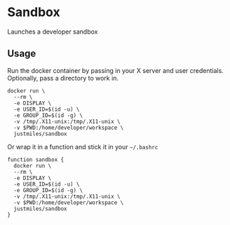 # Sandbox
Launches a developer sandbox

## Usage
Run the docker container by passing in your X server and user credentials. Optionally, pass a directory to work in.
```
docker run \
  --rm \
  -e DISPLAY \
  -e USER_ID=$(id -u) \
  -e GROUP_ID=$(id -g) \
  -v /tmp/.X11-unix:/tmp/.X11-unix \
  -v $PWD:/home/developer/workspace \
  justmiles/sandbox
```

Or wrap it in a function and stick it in your `~/.bashrc`
```
function sandbox {
  docker run \
  --rm \
  -e DISPLAY \
  -e USER_ID=$(id -u) \
  -e GROUP_ID=$(id -g) \
  -v /tmp/.X11-unix:/tmp/.X11-unix \
  -v $PWD:/home/developer/workspace \
  justmiles/sandbox
}
```
